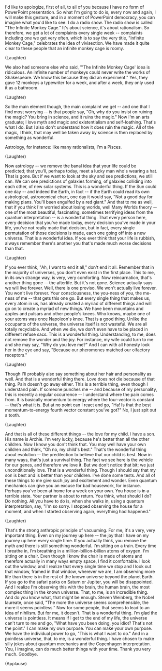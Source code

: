 
I&#39;d like to apologize, first of all, to all of you
because I have no form
of PowerPoint presentation.
So what I&#39;m going to do
is, every now and again, I will make this gesture,
and in a moment of PowerPoint democracy,
you can imagine what you&#39;d like to see.
I do a radio show.
The radio show is called &quot;The Infinite Monkey Cage.&quot;
It&#39;s about science, it&#39;s about rationalism.
So therefore, we get a lot of complaints
every single week --
complaints including one we get very often,
which is to say the very title, &quot;Infinite Monkey Cage,&quot;
celebrates the idea of vivisection.
We have made it quite clear to these people
that an infinite monkey cage is roomy.

(Laughter)

We also had someone else who said,
&quot;&#39;The Infinite Monkey Cage&#39; idea is ridiculous.
An infinite number of monkeys
could never write the works of Shakespeare.
We know this because they did an experiment.&quot;
Yes, they gave 12 monkeys a typewriter for a week,
and after a week, they only used it as a bathroom.

(Laughter)

So the main element though, the main complaint we get --
and one that I find most worrying --
is that people say, &quot;Oh, why do you insist
on ruining the magic?
You bring in science, and it ruins the magic.&quot;
Now I&#39;m an arts graduate;
I love myth and magic
and existentialism and self-loathing.
That&#39;s what I do.
But I also don&#39;t understand
how it does ruin the magic.
All of the magic, I think,
that may well be taken away by science
is then replaced by something as wonderful.

Astrology, for instance:
like many rationalists, I&#39;m a Pisces.

(Laughter)

Now astrology --
we remove the banal idea
that your life could be predicted;
that you&#39;ll, perhaps today, meet a lucky man
who&#39;s wearing a hat.
That is gone.
But if we want to look at the sky and see predictions, we still can.
We can see predictions of galaxies forming,
of galaxies colliding into each other, of new solar systems.
This is a wonderful thing.
If the Sun could one day -- and indeed the Earth, in fact --
if the Earth could read its own astrological, astronomical chart,
one day it would say,
&quot;Not a good day for making plans.
You&#39;ll been engulfed by a red giant.&quot;
And that to me as well,
that if you think I&#39;m worried about losing worlds,
well Many Worlds theory --
one of the most beautiful, fascinating,
sometimes terrifying ideas
from the quantum interpretation --
is a wonderful thing.
That every person here, every decision that you&#39;ve made today,
every decision you&#39;ve made in your life,
you&#39;ve not really made that decision,
but in fact, every single permutation of those decisions
is made, each one going off into a new universe.
That is a wonderful idea.
If you ever think that your life is rubbish,
always remember
there&#39;s another you that&#39;s made much worse decisions than that.

(Laughter)

If you ever think, &quot;Ah, I want to end it all,&quot;
don&#39;t end it all.
Remember that in the majority of universes,
you don&#39;t even exist in the first place.
This to me, in its own strange way,
is very, very comforting.
Now reincarnation, that&#39;s another thing gone -- the afterlife.
But it&#39;s not gone.
Science actually says
we will live forever.
Well, there is one proviso.
We won&#39;t actually live forever. You won&#39;t live forever.
Your consciousness, the you-ness of you, the me-ness of me --
that gets this one go.
But every single thing that makes us,
every atom in us,
has already created a myriad of different things
and will go on to create a myriad of new things.
We have been mountains
and apples and pulsars
and other people&#39;s knees.
Who knows, maybe one of your atoms was once Napoleon&#39;s knee.
That is a good thing.
Unlike the occupants of the universe,
the universe itself is not wasteful.
We are all totally recyclable.
And when we die,
we don&#39;t even have to be placed in different refuse sacs.
This is a wonderful thing.
Understanding, to me,
does not remove the wonder and the joy.
For instance, my wife could turn to me and she may say,
&quot;Why do you love me?&quot;
And I can with all honesty
look her in the eye and say,
&quot;Because our pheromones
matched our olfactory receptors.&quot;

(Laughter)

Though I&#39;ll probably also say something
about her hair and personality as well.
And that is a wonderful thing there.
Love does not die because of that thing.
Pain doesn&#39;t go away either.
This is a terrible thing, even though I understand pain.
If someone punches me --
and because of my personality,
this is recently a regular occurrence --
I understand where the pain comes from.
It is basically momentum to energy
where the four-vector is constant -- that&#39;s what it is.
But at no point can I react and go,
&quot;Ha! Is that the best momentum-to-energy fourth vector constant you&#39;ve got?&quot;
No, I just spit out a tooth.

(Laughter)

And that is all of these different things -- the love for my child.
I have a son. His name is Archie.
I&#39;m very lucky,
because he&#39;s better than all the other children.
Now I know you don&#39;t think that.
You may well have your own children
and think, &quot;Oh no, my child&#39;s best.&quot;
That&#39;s the wonderful thing about evolution --
the predilection to believe
that our child is best.
Now in many ways, that&#39;s just a survival thing.
The fact we see here is the vehicle for our genes,
and therefore we love it.
But we don&#39;t notice that bit; we just unconditionally love.
That is a wonderful thing.
Though I should say that my son is best
and is better than your children.
I&#39;ve done some tests.
And all of these things to me
give such joy and excitement and wonder.
Even quantum mechanics can give you an excuse
for bad housework, for instance.
Perhaps you&#39;ve been at home for a week on your own.
You house is in a terrible state.
Your partner is about to return.
You think, what should I do?
Do nothing.
All you have to do
is, when she walks in, using a quantum interpretation,
say, &quot;I&#39;m so sorry.
I stopped observing the house for a moment,
and when I started observing again,
everything had happened.&quot;

(Laughter)

That&#39;s the strong anthropic principle of vacuuming.
For me, it&#39;s a very, very important thing.
Even on my journey up here --
the joy that I have on my journey up here every single time.
If you actually think, you remove the myth and there is still something wonderful.
I&#39;m sitting on a train.
Every time I breathe in,
I&#39;m breathing in a million-billion-billion
atoms of oxygen.
I&#39;m sitting on a chair.
Even though I know the chair is made of atoms
and therefore actually in many ways empty space,
I find it comfortable.
I look out the window, and I realize
that every single time we stop and I look out that window,
framed in that window,
wherever we are,
I am observing more life
than there is in the rest of the known universe
beyond the planet Earth.
If you go to the safari parks
on Saturn or Jupiter,
you will be disappointed.
And I realize I&#39;m observing this
with the brain, the human brain,
the most complex thing in the known universe.
That, to me, is an incredible thing.
And do you know what, that might be enough.
Steven Weinberg, the Nobel laureate, once said,
&quot;The more the universe seems comprehensible,
the more it seems pointless.&quot;
Now for some people,
that seems to lead to an idea of nihilism.
But for me, it doesn&#39;t. That is a wonderful thing.
I&#39;m glad the universe is pointless.
It means if I get to the end of my life,
the universe can&#39;t turn to me and go, &quot;What have you been doing, you idiot?
That&#39;s not the point.&quot;
I can make my own purpose.
You can make your own purpose.
We have the individual power
to go, &quot;This is what I want to do.&quot;
And in a pointless universe, that, to me, is a wonderful thing.
I have chosen to make silly jokes
about quantum mechanics and the Copenhagen interpretation.
You, I imagine, can do much better things with your time.
Thank you very much. Goodbye.

(Applause)

